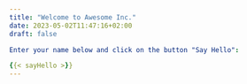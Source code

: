 ```yaml
---
title: "Welcome to Awesome Inc."
date: 2023-05-02T11:47:16+02:00
draft: false

Enter your name below and click on the button "Say Hello":

{{< sayHello >}}
---
```

